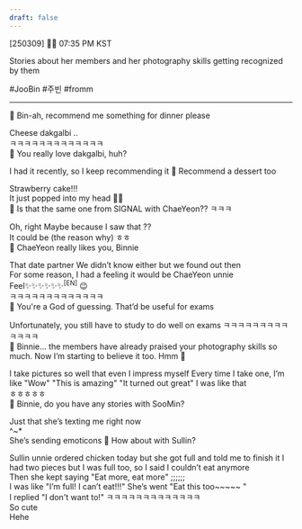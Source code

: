 ```yaml
---
draft: false
---
```

[250309] 🐣💭 07:35 PM KST

Stories about her members and her photography skills getting recognized by them

#JooBin #주빈 #fromm

___
🫧 Bin-ah, recommend me something for dinner please

Cheese dakgalbi
..  
ㅋㅋㅋㅋㅋㅋㅋㅋㅋㅋㅋㅋㅋ  
🫧 You really love dakgalbi, huh?

I had it recently, so I keep recommending it
🫧 Recommend a dessert too

Strawberry cake!!!  
It just popped into my head
🎂🍰  
🫧 Is that the same one from SIGNAL with ChaeYeon?? ㅋㅋㅋ

Oh, right
Maybe because I saw that
??  
It could be (the reason why) 
ㅎㅎ  
🫧 ChaeYeon really likes you, Binnie

That date partner
We didn’t know either but we found out then  
For some reason, I had a feeling it would be ChaeYeon unnie
Feel✨✨✨✨✨✨<sup>[EN]</sup>
😉  
ㅋㅋㅋㅋㅋㅋㅋㅋㅋㅋㅋㅋㅋ  
🫧 You're a God of guessing. That’d be useful for exams

Unfortunately, you still have to study to do well on exams
ㅋㅋㅋㅋㅋㅋㅋㅋㅋㅋㅋㅋㅋ  
🫧 Binnie… the members have already praised your photography skills so much. Now I’m starting to believe it too. Hmm 🤔

I take pictures so well that even I impress myself
Every time I take one, I’m like
"Wow" "This is amazing" "It turned out great"
I was like that  
ㅎㅎㅎㅎㅎ  
🫧 Binnie, do you have any stories with SooMin?

Just that she’s texting me right now  
^~*  
She’s sending emoticons
🫧 How about with Sullin?

Sullin unnie ordered chicken today but she got full and told me to finish it
I had two pieces but I was full too, so I said I couldn’t eat anymore  
Then she kept saying "Eat more, eat more"
;;;;;;  
I was like "I’m full! I can’t eat!!!"
She’s went "Eat this too~~~~~ "  
I replied "I don't want to!" 
ㅋㅋㅋㅋㅋㅋㅋㅋㅋㅋㅋㅋㅋ  
So cute  
Hehe